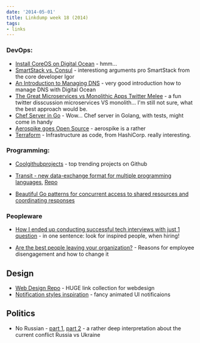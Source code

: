 ```yaml
---
date: '2014-05-01'
title: Linkdump week 18 (2014)
tags:
- links
---
```



### DevOps:

  - [Install CoreOS on Digital Ocean](https://github.com/ibuildthecloud/coreos-on-do) - hmm...
  - [SmartStack vs. Consul](http://igor.moomers.org/smartstack-vs-consul/) - interestiong arguments pro SmartStack from the core developer Igor
  - [An Introduction to Managing DNS](https://www.digitalocean.com/community/tutorial_series/an-introduction-to-managing-dns) - very good introduction how to manage DNS with Digital Ocean
  - [The Great Microservices vs Monolithic Apps Twitter Melee](http://highscalability.com/blog/2014/7/28/the-great-microservices-vs-monolithic-apps-twitter-melee.html) - a fun twitter disscussion microservices VS monolith... I'm still not sure, what the best approach would be.
  - [Chef Server in Go](https://github.com/ctdk/goiardi) - Wow... Chef server in Golang, with tests, might come in handy
  - [Aerospike goes Open Source](http://www.aerospike.com/blog/entrepreneurs-break-all-the-rules-aerospike-goes-open-source/) - aerospike is a rather
  - [Terraform](http://www.terraform.io/) - Infrastructure as code, from HashiCorp. really interesting.



### Programming:
  - [Coolgithubprojects](http://www.coolgithubprojects.com/) - top trending projects on Github
  - [Transit - new data-exchange format for multiple programming languages](http://blog.cognitect.com/blog/2014/7/22/transit), [Repo](https://github.com/cognitect/transit-format)

  - [Beautiful Go patterns for concurrent access to shared resources and coordinating responses](http://dieter.plaetinck.be/beautiful_go_patterns_for_concurrent_access_to_shared_resources_and_coordinating_responses.html)



### Peopleware

  - [How I ended up conducting successful tech interviews with just 1 question](http://www.nicolasbize.com/blog/how-i-ended-up-conducting-the-most-successful-technical-interviews-with-a-single-question/) - in one sentence: look for inspired people, when hiring!

  - [Are the best people leaving your organization?](http://flowa.fi/blog/2014/03/22/are-the-best-people-leaving-your-organization.html) - Reasons for employee disengagement and how to change it


## Design
  - [Web Design Repo](http://www.webdesignrepo.com/) - HUGE link collection for webdesign
  - [Notification styles inspiration](http://tympanus.net/codrops/2014/07/23/notification-styles-inspiration/) - fancy animated UI notificaions


## Politics
   - No Russian - [part 1](http://skibinsky.com/no-russian/),  [part 2](http://skibinsky.com/no-russian-2/) - a rather deep interpretation about the current conflict Russia vs Ukraine

